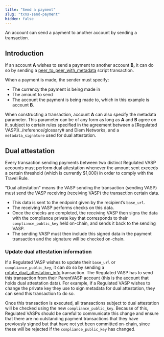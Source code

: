 ```yaml
---
title: "Send a payment"
slug: "txns-send-payment"
hidden: false
---
```

An account can send a payment to another account by sending a transaction. 

## Introduction

If an account **A** wishes to send a payment to another account **B,** it can do so by sending a [peer_to_peer_with_metadata](https://github.com/diem/diem/blob/main/language/diem-framework/script_documentation/script_documentation.md#script-peer_to_peer_with_metadata) script transaction. 

When a payment is made, the sender must specify:
* The currency the payment is being made in
* The amount to send
* The account the payment is being made to, which in this example is account **B**. 

When constructing a transaction, account **A** can also specify the metadata parameter. This parameter can be of any form as long as **A** and **B** agree on it, subject to certain rules specified in the agreement between a [Regulated VASP](../reference/glossary# and Diem Networks, and a  `metadata_signature` used for dual attestation.

## Dual attestation

Every transaction sending payments between two distinct Regulated VASP accounts must perform dual attestation whenever the amount sent exceeds a certain threshold (which is currently $1,000) in order to comply with the Travel Rule. 

"Dual attestation" means the VASP sending the transaction (sending VASP) must send the VASP receiving (receiving VASP) the transaction certain data. 
* This data is sent to the endpoint given by the recipient’s `base_url`. 
* The receiving VASP performs checks on this data. 
* Once the checks are completed, the receiving VASP then signs the data with the compliance private key that corresponds to their `compliance_public_key` held on-chain, and sends it back to the sending VASP. 
* The sending VASP must then include this signed data in the payment transaction and the signature will be checked on-chain.
 
### Update dual attestation information

If a Regulated VASP wishes to update their `base_url` or `compliance_public_key`, it can do so by sending a [rotate_dual_attestation_info](https://github.com/diem/diem/blob/main/language/diem-framework/script_documentation/script_documentation.md#script-rotate_dual_attestation_info) transaction. The Regulated VASP has to send this transaction from their ParentVASP account (this is the account that holds dual attestation data). For example, if a Regulated VASP wishes to change the private key they use to sign metadata for dual attestation, they can send this transaction to do so. 

Once this transaction is executed, all transactions subject to dual attestation will be checked using the new `compliance_public_key`. Because of this, Regulated VASPs should be careful to communicate this change and ensure that there are no outstanding payment transactions that they have previously signed but that have not yet been committed on-chain, since these will be rejected if the `compliance_public_key` has changed.